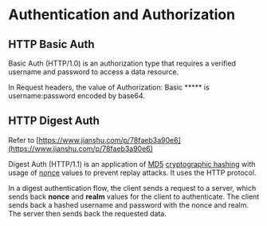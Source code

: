 # Authentication and Authorization

## HTTP Basic Auth

Basic Auth (HTTP/1.0) is an authorization type that requires a verified username and password to access a data resource.

In Request headers, the value of Authorization: Basic ***** is username:password encoded by base64.

## HTTP Digest Auth

Refer to [https://www.jianshu.com/p/78faeb3a90e6](https://www.jianshu.com/p/78faeb3a90e6)

Digest Auth (HTTP/1.1) is an application of [MD5](https://en.wikipedia.org/wiki/MD5 "MD5")  [cryptographic hashing](https://en.wikipedia.org/wiki/Cryptographic_hash "Cryptographic hash") with usage of [nonce](https://en.wikipedia.org/wiki/Cryptographic_nonce "Cryptographic nonce") values to prevent replay attacks. It uses the HTTP protocol.

In a digest authentication flow, the client sends a request to a server, which sends back  **nonce**  and  **realm**  values for the client to authenticate. The client sends back a hashed username and password with the nonce and realm. The server then sends back the requested data.


<!--stackedit_data:
eyJoaXN0b3J5IjpbMTk3ODk1MjcwNywtMzQxMjI4NzNdfQ==
-->